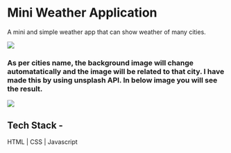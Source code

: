 # Mini Weather Application
A mini and simple weather app that can show weather of many cities.

<img src = "https://i.ibb.co/gJNFS87/home-weather.jpg" />

<h3>As per cities name, the background image will change automatatically and the image will be related to that city. I have made this by using unsplash API. In below image you will see the result.</h3>

<img src = "https://i.ibb.co/dkcC3NK/city-name.jpg" />

## Tech Stack -
HTML | CSS | Javascript
